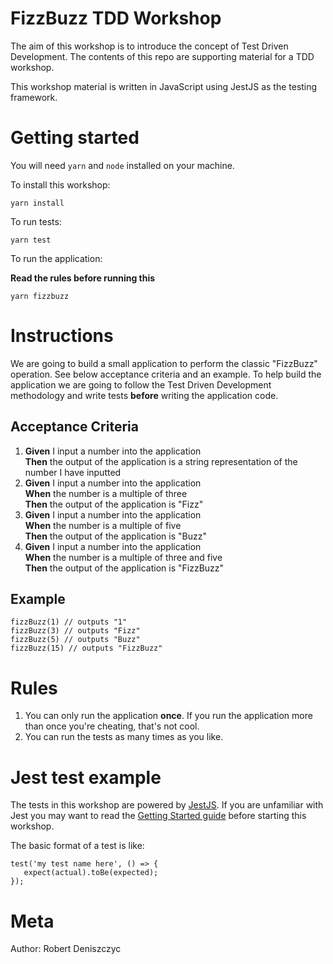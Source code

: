 # FizzBuzz TDD Workshop
The aim of this workshop is to introduce the concept of Test Driven Development. The contents of this repo are supporting material for a TDD workshop.

This workshop material is written in JavaScript using JestJS as the testing framework.

# Getting started
You will need `yarn` and `node` installed on your machine.

To install this workshop:
```
yarn install
```

To run tests:
```
yarn test
```

To run the application:

**Read the rules before running this**
```
yarn fizzbuzz
```

# Instructions
We are going to build a small application to perform the classic "FizzBuzz" operation. See below acceptance criteria and an example. To help build the application we are going to follow the Test Driven Development methodology and write tests **before** writing the application code.

## Acceptance Criteria
1. **Given** I input a number into the application  
**Then** the output of the application is a string representation of the number I have inputted
1. **Given** I input a number into the application  
**When** the number is a multiple of three  
**Then** the output of the application is "Fizz"
1. **Given** I input a number into the application  
**When** the number is a multiple of five  
**Then** the output of the application is "Buzz"
1. **Given** I input a number into the application  
**When** the number is a multiple of three and five  
**Then** the output of the application is "FizzBuzz"

## Example
```
fizzBuzz(1) // outputs "1"
fizzBuzz(3) // outputs "Fizz"
fizzBuzz(5) // outputs "Buzz"
fizzBuzz(15) // outputs "FizzBuzz"
```

# Rules
1. You can only run the application **once**. If you run the application more than once you're cheating, that's not cool.
1. You can run the tests as many times as you like.

# Jest test example
The tests in this workshop are powered by [JestJS](https://jestjs.io/en/). If you are unfamiliar with Jest you may want to read the [Getting Started guide](https://jestjs.io/docs/en/getting-started) before starting this workshop.

The basic format of a test is like:
```
test('my test name here', () => {
   expect(actual).toBe(expected);
});
```

# Meta
Author: Robert Deniszczyc